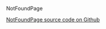 NotFoundPage

[NotFoundPage source code on Github](https://github.com/Frojd/Frojd-Jewl/tree/develop/component-library/app/containers/NotFoundPage)
